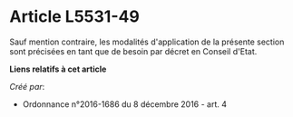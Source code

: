 # Article L5531-49

Sauf mention contraire, les modalités d'application de la présente section sont précisées en tant que de besoin par décret en
Conseil d'Etat.

**Liens relatifs à cet article**

_Créé par_:

  - Ordonnance n°2016-1686 du 8 décembre 2016 - art. 4
